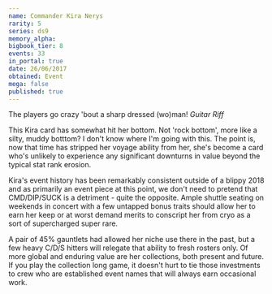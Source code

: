 ```yaml
---
name: Commander Kira Nerys
rarity: 5
series: ds9
memory_alpha:
bigbook_tier: 8
events: 33
in_portal: true
date: 26/06/2017
obtained: Event
mega: false
published: true
---
```


The players go crazy 'bout a sharp dressed (wo)man! *Guitar Riff*

This Kira card has somewhat hit her bottom. Not 'rock bottom', more like a silty, muddy botttom? I don't know where I'm going with this. The point is, now that time has stripped her voyage ability from her, she's become a card who's unlikely to experience any significant downturns in value beyond the typical stat rank erosion.

Kira's event history has been remarkably consistent outside of a blippy 2018 and as primarily an event piece at this point, we don't need to pretend that CMD/DIP/SUCK is a detriment - quite the opposite. Ample shuttle seating on weekends in concert with a few untapped bonus traits should allow her to earn her keep or at worst demand merits to conscript her from cryo as a sort of supercharged super rare.

A pair of 45% gauntlets had allowed her niche use there in the past, but a few heavy C/D/S hitters will relegate that ability to fresh rosters only. Of more global and enduring value are her collections, both present and future. If you play the collection long game, it doesn't hurt to tie those investments to crew who are established event names that will always earn occasional work.
